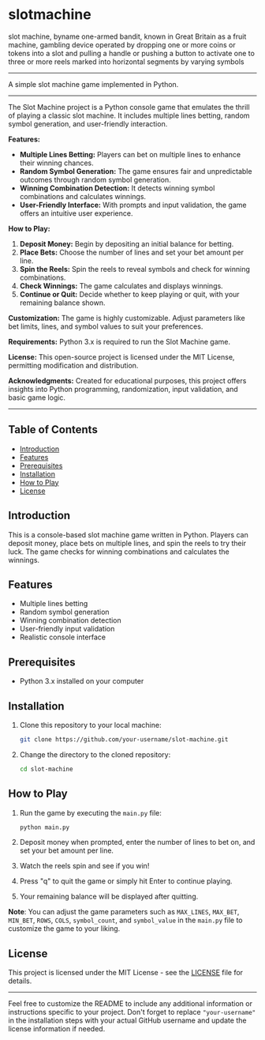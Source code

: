 # slotmachine
slot machine, byname one-armed bandit, known in Great Britain as a fruit machine, gambling device operated by dropping one or more coins or tokens into a slot and pulling a handle or pushing a button to activate one to three or more reels marked into horizontal segments by varying symbols

---

A simple slot machine game implemented in Python.

---

The Slot Machine project is a Python console game that emulates the thrill of playing a classic slot machine. It includes multiple lines betting, random symbol generation, and user-friendly interaction.

**Features:**
- **Multiple Lines Betting:** Players can bet on multiple lines to enhance their winning chances.
- **Random Symbol Generation:** The game ensures fair and unpredictable outcomes through random symbol generation.
- **Winning Combination Detection:** It detects winning symbol combinations and calculates winnings.
- **User-Friendly Interface:** With prompts and input validation, the game offers an intuitive user experience.

**How to Play:**
1. **Deposit Money:** Begin by depositing an initial balance for betting.
2. **Place Bets:** Choose the number of lines and set your bet amount per line.
3. **Spin the Reels:** Spin the reels to reveal symbols and check for winning combinations.
4. **Check Winnings:** The game calculates and displays winnings.
5. **Continue or Quit:** Decide whether to keep playing or quit, with your remaining balance shown.

**Customization:**
The game is highly customizable. Adjust parameters like bet limits, lines, and symbol values to suit your preferences.

**Requirements:**
Python 3.x is required to run the Slot Machine game.

**License:**
This open-source project is licensed under the MIT License, permitting modification and distribution.

**Acknowledgments:**
Created for educational purposes, this project offers insights into Python programming, randomization, input validation, and basic game logic.

---

## Table of Contents

- [Introduction](#introduction)
- [Features](#features)
- [Prerequisites](#prerequisites)
- [Installation](#installation)
- [How to Play](#how-to-play)
- [License](#license)

## Introduction

This is a console-based slot machine game written in Python. Players can deposit money, place bets on multiple lines, and spin the reels to try their luck. The game checks for winning combinations and calculates the winnings.

## Features

- Multiple lines betting
- Random symbol generation
- Winning combination detection
- User-friendly input validation
- Realistic console interface

## Prerequisites

- Python 3.x installed on your computer

## Installation

1. Clone this repository to your local machine:
   ```bash
   git clone https://github.com/your-username/slot-machine.git
   ```

2. Change the directory to the cloned repository:
   ```bash
   cd slot-machine
   ```

## How to Play

1. Run the game by executing the `main.py` file:
   ```bash
   python main.py
   ```

2. Deposit money when prompted, enter the number of lines to bet on, and set your bet amount per line.

3. Watch the reels spin and see if you win!

4. Press "q" to quit the game or simply hit Enter to continue playing.

5. Your remaining balance will be displayed after quitting.

**Note**: You can adjust the game parameters such as `MAX_LINES`, `MAX_BET`, `MIN_BET`, `ROWS`, `COLS`, `symbol_count`, and `symbol_value` in the `main.py` file to customize the game to your liking.

## License

This project is licensed under the MIT License - see the [LICENSE](LICENSE) file for details.

---

Feel free to customize the README to include any additional information or instructions specific to your project. Don't forget to replace `"your-username"` in the installation steps with your actual GitHub username and update the license information if needed.
